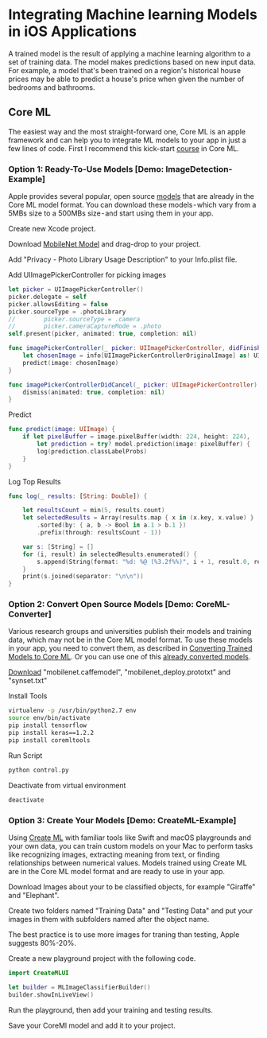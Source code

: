 # Integrating Machine learning Models in iOS Applications
A trained model is the result of applying a machine learning algorithm to a set of training data. The model makes predictions based on new input data. For example, a model that's been trained on a region's historical house prices may be able to predict a house's price when given the number of bedrooms and bathrooms.

## Core ML
The easiest way and the most straight-forward one, Core ML is an apple framework and can help you to integrate ML models to your app in just a few lines of code. First I recommend this kick-start [course](https://eg.udacity.com/course/core-ml--ud1038) in Core ML.

### Option 1: Ready-To-Use Models [Demo: ImageDetection-Example]
Apple provides several popular, open source [models](https://developer.apple.com/machine-learning/build-run-models) that are already in the Core ML model format. You can download these models - which vary from a 5MBs size to a 500MBs size - and start using them in your app.

Create new Xcode project.

Download [MobileNet Model](https://developer.apple.com/machine-learning/build-run-models) and drag-drop to your project.

Add "Privacy - Photo Library Usage Description" to your Info.plist file.

Add UIImagePickerController for picking images

```swift
let picker = UIImagePickerController()
picker.delegate = self
picker.allowsEditing = false
picker.sourceType = .photoLibrary
//        picker.sourceType = .camera
//        picker.cameraCaptureMode = .photo
self.present(picker, animated: true, completion: nil)

func imagePickerController(_ picker: UIImagePickerController, didFinishPickingMediaWithInfo info: [String : Any]) {
    let chosenImage = info[UIImagePickerControllerOriginalImage] as! UIImage
    predict(image: chosenImage)
}

func imagePickerControllerDidCancel(_ picker: UIImagePickerController) {
    dismiss(animated: true, completion: nil)
}
```

Predict

```swift
func predict(image: UIImage) {
    if let pixelBuffer = image.pixelBuffer(width: 224, height: 224),
        let prediction = try? model.prediction(image: pixelBuffer) {
        log(prediction.classLabelProbs)
    }
}
```

Log Top Results

```swift
func log(_ results: [String: Double]) {

    let resultsCount = min(5, results.count)
    let selectedResults = Array(results.map { x in (x.key, x.value) }
        .sorted(by: { a, b -> Bool in a.1 > b.1 })
        .prefix(through: resultsCount - 1))

    var s: [String] = []
    for (i, result) in selectedResults.enumerated() {
        s.append(String(format: "%d: %@ (%3.2f%%)", i + 1, result.0, result.1 * 100))
    }
    print(s.joined(separator: "\n\n"))
}
```

### Option 2: Convert Open Source Models [Demo: CoreML-Converter]
Various research groups and universities publish their models and training data, which may not be in the Core ML model format. To use these models in your app, you need to convert them, as described in [Converting Trained Models to Core ML](https://developer.apple.com/documentation/coreml/converting_trained_models_to_core_ml). Or you can use one of this [already converted models](https://github.com/likedan/Awesome-CoreML-Models).

[Download](https://github.com/shicai/MobileNet-Caffe) "mobilenet.caffemodel", "mobilenet_deploy.prototxt" and "synset.txt"

Install Tools

```bash
virtualenv -p /usr/bin/python2.7 env
source env/bin/activate
pip install tensorflow
pip install keras==1.2.2
pip install coremltools
```

Run Script

```bash
python control.py
```
Deactivate from virtual environment

```bash
deactivate
```

### Option 3: Create Your Models [Demo: CreateML-Example]
Using [Create ML](https://developer.apple.com/documentation/createml) with familiar tools like Swift and macOS playgrounds and your own data, you can train custom models on your Mac to perform tasks like recognizing images, extracting meaning from text, or finding relationships between numerical values. Models trained using Create ML are in the Core ML model format and are ready to use in your app.

Download Images about your to be classified objects, for example "Giraffe" and "Elephant".

Create two folders named "Training Data" and "Testing Data" and put your images in them with subfolders named after the object name.

The best practice is to use more images for traning than testing, Apple suggests 80%-20%.

Create a new playground project with the following code.

```swift
import CreateMLUI 

let builder = MLImageClassifierBuilder()
builder.showInLiveView()
```

Run the playground, then add your training and testing results.

Save your CoreMl model and add it to your project.
